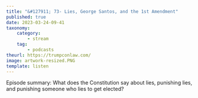 ```yaml
---
title: "&#127911; 73- Lies, George Santos, and the 1st Amendment"
published: true
date: 2023-03-24-09-41
taxonomy:
    category:
        - stream
    tag:
        - podcasts
theurl: https://trumpconlaw.com/
image: artwork-resized.PNG
template: listen
---
```


Episode summary: What does the Constitution say about lies, punishing lies, and punishing someone who lies to get elected?
